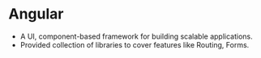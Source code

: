 # Angular
- A UI, component-based framework for building scalable applications.
- Provided collection of libraries to cover features like Routing, Forms.

